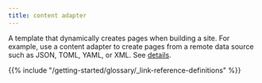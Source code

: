 ```yaml
---
title: content adapter
---
```


A template that dynamically creates pages when building a site. For example, use a content adapter to create pages from a remote data source such as JSON, TOML, YAML, or XML. See&nbsp;[details](/content-management/content-adapters/).

{{% include "/getting-started/glossary/_link-reference-definitions" %}}
